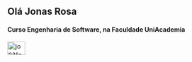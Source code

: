 
## Olá Jonas Rosa
####  Curso Engenharia de Software, na Faculdade UniAcademia  

<a href='https://www.linkedin.com/in/jonas-rosa-a917151bb/'>
  <img align='center' alt="jonas-linkedin" height="30" width="40 src="https://aquilasweb.com.br/wp-content/uploads/2017/07/Aquilas-WEB-Linkedin-Logo.jpg"/>
</a>

<!--
**jonasrosa/jonasrosa** is a ✨ _special_ ✨ repository because its `README.md` (this file) appears on your GitHub profile.

Here are some ideas to get you started:

- 🔭 I’m currently working on ...
- 🌱 I’m currently learning ...
- 👯 I’m looking to collaborate on ...
- 🤔 I’m looking for help with ...
- 💬 Ask me about ...
- 📫 How to reach me: ...
- 😄 Pronouns: ...
- ⚡ Fun fact: ..
-->
